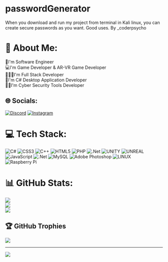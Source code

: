 # passwordGenerator
When you download and run my project from terminal in Kali linux, you can create secure passwords as you want. Good uses. By _coderpsycho

# 💫 About Me:
💎I'm Software Engineer<br>💻I'm Game Developer & AR-VR Game Developer<br>👨🏻‍💻I'm Full Stack Developer<br>👾I'm C# Desktop Application Developer<br>🕵🏻I'm Cyber Security Tools Developer


## 🌐 Socials:
[![Discord](https://img.shields.io/badge/Discord-%237289DA.svg?logo=discord&logoColor=white)](https://discord.gg/_𝖈𝖔𝖉𝖊𝖗𝖕𝖘𝖞𝖈𝖍𝖔#9517) [![Instagram](https://img.shields.io/badge/Instagram-%23E4405F.svg?logo=Instagram&logoColor=white)](https://instagram.com/kerim_boztepe8118) 

# 💻 Tech Stack:
![C#](https://img.shields.io/badge/c%23-%23239120.svg?style=for-the-badge&logo=c-sharp&logoColor=white) ![CSS3](https://img.shields.io/badge/css3-%231572B6.svg?style=for-the-badge&logo=css3&logoColor=white) ![C++](https://img.shields.io/badge/c++-%2300599C.svg?style=for-the-badge&logo=c%2B%2B&logoColor=white) ![HTML5](https://img.shields.io/badge/html5-%23E34F26.svg?style=for-the-badge&logo=html5&logoColor=white) ![PHP](https://img.shields.io/badge/php-%23777BB4.svg?style=for-the-badge&logo=php&logoColor=white) ![.Net](https://img.shields.io/badge/.NET-5C2D91?style=for-the-badge&logo=.net&logoColor=white) ![UNITY](https://img.shields.io/badge/Unity-%2320232a.svg?style=for-the-badge&logo=unity&logoColor=white) ![UNREAL](https://img.shields.io/badge/unreal-%2320232a.svg?style=for-the-badge&logo=unreal-engine&logoColor=white) ![JavaScript](https://img.shields.io/badge/javascript-%23323330.svg?style=for-the-badge&logo=javascript&logoColor=%23F7DF1E) ![.Net](https://img.shields.io/badge/.NET-5C2D91?style=for-the-badge&logo=.net&logoColor=white) ![MySQL](https://img.shields.io/badge/mysql-%2300f.svg?style=for-the-badge&logo=mysql&logoColor=white) ![Adobe Photoshop](https://img.shields.io/badge/adobephotoshop-%2331A8FF.svg?style=for-the-badge&logo=adobephotoshop&logoColor=white) ![LINUX](https://img.shields.io/badge/Linux-FCC624?style=for-the-badge&logo=linux&logoColor=black) ![Raspberry Pi](https://img.shields.io/badge/-RaspberryPi-C51A4A?style=for-the-badge&logo=Raspberry-Pi)
# 📊 GitHub Stats:
![](https://github-readme-stats.vercel.app/api?username=coderpsycho81&theme=onedark&hide_border=false&include_all_commits=true&count_private=true)<br/>
![](https://github-readme-streak-stats.herokuapp.com/?user=coderpsycho81&theme=onedark&hide_border=false)<br/>
![](https://github-readme-stats.vercel.app/api/top-langs/?username=coderpsycho81&theme=onedark&hide_border=false&include_all_commits=true&count_private=true&layout=compact)

## 🏆 GitHub Trophies
![](https://github-profile-trophy.vercel.app/?username=coderpsycho81&theme=onedark&no-frame=false&no-bg=true&margin-w=4)

---
[![](https://visitcount.itsvg.in/api?id=coderpsycho81&icon=0&color=0)](https://visitcount.itsvg.in)

<!-- Proudly created with GPRM ( https://gprm.itsvg.in ) -->

